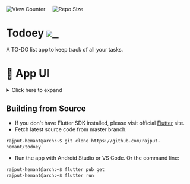 ![View Counter](https://komarev.com/ghpvc/?username=todoey&label=View%20Counter&color=red&style=flat) &nbsp; &nbsp; ![Repo Size](https://img.shields.io/github/repo-size/rajput-hemant/todoey?color=blue)

# Todoey [<kbd> ![](https://img.icons8.com/material/20/undefined/downloads.png) </kbd>](https://github.com/rajput-hemant/todoey/releases/download/v0.1.0/Todoey-v0.1.0.apk) 

A TO-DO list app to keep track of all your tasks.

# 📱 App UI

 <details>
    <summary> Click here to expand </summary>
        <p align="center">
            <img src="https://github.com/rajput-hemant/todoey/blob/master/assets/github_readme/app_ui.gif?raw=true" width="300" />
        </p>
</details>

## Building from Source

- If you don't have Flutter SDK installed, please visit official [Flutter](https://flutter.dev/) site.
- Fetch latest source code from master branch.

```console
rajput-hemant@arch:~$ git clone https://github.com/rajput-hemant/todoey
```

- Run the app with Android Studio or VS Code. Or the command line:

```console
rajput-hemant@arch:~$ flutter pub get
rajput-hemant@arch:~$ flutter run
```
